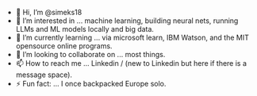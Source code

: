 - 👋 Hi, I’m @simeks18
- 👀 I’m interested in ... machine learning, building neural nets, running LLMs and ML models locally and big data.
- 🌱 I’m currently learning ... via microsoft learn, IBM Watson, and the MIT opensource online programs.
- 💞️ I’m looking to collaborate on ... most things.
- 📫 How to reach me ... Linkedin / (new to Linkedin but here if there is a message space).
- ⚡ Fun fact: ... I once backpacked Europe solo.

<!---
simeks18/simeks18 is a ✨ special ✨ repository because its `README.md` (this file) appears on your GitHub profile.
You can click the Preview link to take a look at your changes.
--->
